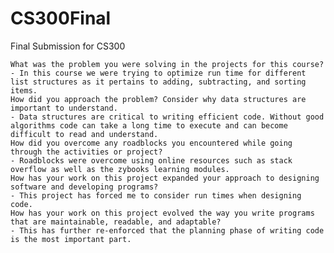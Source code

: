 # CS300Final
Final Submission for CS300

    What was the problem you were solving in the projects for this course?
    - In this course we were trying to optimize run time for different list structures as it pertains to adding, subtracting, and sorting items.
    How did you approach the problem? Consider why data structures are important to understand.
    - Data structures are critical to writing efficient code. Without good algorithms code can take a long time to execute and can become difficult to read and understand.
    How did you overcome any roadblocks you encountered while going through the activities or project?
    - Roadblocks were overcome using online resources such as stack overflow as well as the zybooks learning modules.
    How has your work on this project expanded your approach to designing software and developing programs?
    - This project has forced me to consider run times when designing code.
    How has your work on this project evolved the way you write programs that are maintainable, readable, and adaptable?
    - This has further re-enforced that the planning phase of writing code is the most important part.
